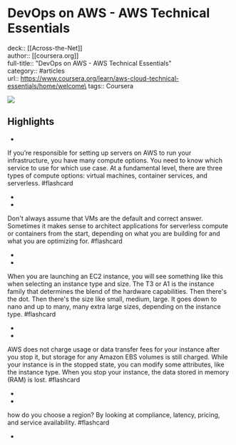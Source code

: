 # DevOps on AWS - AWS Technical Essentials

deck:: [[Across-the-Net]]\
author:: [[coursera.org]]\
full-title:: "DevOps on AWS - AWS Technical Essentials"\
category:: #articles\
url:: https://www.coursera.org/learn/aws-cloud-technical-essentials/home/welcome\
tags:: Coursera  

![](https://readwise-assets.s3.amazonaws.com/media/uploaded_book_covers/profile_22942/ae9fd9c0-e3cd-4eb7-99db-6c5aaa29029b.png)

## Highlights
- 

If you’re responsible for setting up servers on AWS to run your infrastructure, you have many compute options. You need to know which service to use for which use case. At a fundamental level, there are three types of compute options: virtual machines, container services, and serverless. #flashcard 


    
-
- 

Don't always assume that VMs are the default and correct answer. Sometimes it makes sense to architect applications for serverless compute or containers from the start, depending on what you are building for and what you are optimizing for. #flashcard 


    
-
- 

When you are launching an EC2 instance, you will see something like this when selecting an instance type and size. The T3 or A1 is the instance family that determines the blend of the hardware capabilities. Then there's the dot. Then there's the size like small, medium, large. It goes down to nano and up to many, many extra large sizes, depending on the instance type. #flashcard 


    
-
- 

AWS does not charge usage or data transfer fees for your instance after you stop it, but storage for any Amazon EBS volumes is still charged. While your instance is in the stopped state, you can modify some attributes, like the instance type. When you stop your instance, the data stored in memory (RAM) is lost. #flashcard 


    
-
- 

how do you choose a region? By looking at compliance, latency, pricing, and service availability. #flashcard 


    
-
